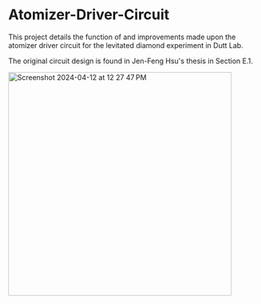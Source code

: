 # Atomizer-Driver-Circuit
This project details the function of and improvements made upon the atomizer driver circuit for the levitated diamond experiment in Dutt Lab. 

The original circuit design is found in Jen-Feng Hsu's thesis in Section E.1. 

<img width="447" alt="Screenshot 2024-04-12 at 12 27 47 PM" src="https://github.com/user-attachments/assets/0a18d70b-7358-44af-9ae6-c1d001b84219">
